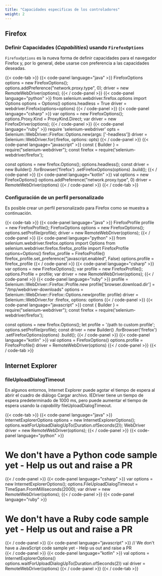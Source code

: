 ```yaml
---
title: "Capacidades especificas de los controladores"
weight: 2
---
```


## Firefox

### Definir Capacidades (_Capabilities_) usando `FirefoxOptions`

`FirefoxOptions` es la nueva forma de definir capacidades para el navegador Firefox y, por lo general, debe usarse con preferencia a las capacidades deseadas.

{{< code-tab >}}
  {{< code-panel language="java" >}}
FirefoxOptions options = new FirefoxOptions();
options.addPreference("network.proxy.type", 0);
driver = new RemoteWebDriver(options);
  {{< / code-panel >}}
  {{< code-panel language="python" >}}
from selenium.webdriver.firefox.options import Options
options = Options()
options.headless = True
driver = webdriver.Firefox(options=options)
  {{< / code-panel >}}
  {{< code-panel language="csharp" >}}
var options = new FirefoxOptions();
options.Proxy.Kind = ProxyKind.Direct;
var driver = new FirefoxDriver(options);
  {{< / code-panel >}}
  {{< code-panel language="ruby" >}}
require 'selenium-webdriver'
opts = Selenium::WebDriver::Firefox::Options.new(args: ['-headless'])
driver = Selenium::WebDriver.for(:firefox, options: opts)
  {{< / code-panel >}}
  {{< code-panel language="javascript" >}}
const { Builder } = require("selenium-webdriver");
const firefox = require('selenium-webdriver/firefox');

const options = new firefox.Options();
options.headless();
const driver = new Builder()
    .forBrowser('firefox')
    .setFirefoxOptions(options)
    .build();
  {{< / code-panel >}}
  {{< code-panel language="kotlin" >}}
val options = new FirefoxOptions()
options.addPreference("network.proxy.type", 0)
driver = RemoteWebDriver(options)
  {{< / code-panel >}}
{{< / code-tab >}}


### Configuración de un perfil personalizado

Es posible crear un perfil personalizado para Firefox como se muestra a continuación.

{{< code-tab >}}
  {{< code-panel language="java" >}}
FirefoxProfile profile = new FirefoxProfile();
FirefoxOptions options = new FirefoxOptions();
options.setProfile(profile);
driver = new RemoteWebDriver(options);
  {{< / code-panel >}}
  {{< code-panel language="python" >}}
from selenium.webdriver.firefox.options import Options
from selenium.webdriver.firefox.firefox_profile import FirefoxProfile
options=Options()
firefox_profile = FirefoxProfile()
firefox_profile.set_preference("javascript.enabled", False)
options.profile = firefox_profile
  {{< / code-panel >}}
  {{< code-panel language="csharp" >}}
var options = new FirefoxOptions();
var profile = new FirefoxProfile();
options.Profile = profile;
var driver = new RemoteWebDriver(options);
  {{< / code-panel >}}
  {{< code-panel language="ruby" >}}
profile = Selenium::WebDriver::Firefox::Profile.new
profile['browser.download.dir'] = "/tmp/webdriver-downloads"
options = Selenium::WebDriver::Firefox::Options.new(profile: profile)
driver = Selenium::WebDriver.for :firefox, options: options
  {{< / code-panel >}}
  {{< code-panel language="javascript" >}}
const { Builder } = require("selenium-webdriver");
const firefox = require('selenium-webdriver/firefox');

const options = new firefox.Options();
let profile = '/path to custom profile';
options.setProfile(profile);
const driver = new Builder()
    .forBrowser('firefox')
    .setFirefoxOptions(options)
    .build();
  {{< / code-panel >}}
  {{< code-panel language="kotlin" >}}
val options = FirefoxOptions()
options.profile = FirefoxProfile()
driver = RemoteWebDriver(options)
  {{< / code-panel >}}
{{< / code-tab >}}

## Internet Explorer

### fileUploadDialogTimeout

En algunos entornos, Internet Explorer puede agotar el tiempo de espera al abrir el cuadro de diálogo Cargar archivo. IEDriver tiene un tiempo de espera predeterminado de 1000 ms, pero puede aumentar el tiempo de espera usando la _capability_ fileUploadDialogTimeout.

{{< code-tab >}}
  {{< code-panel language="java" >}}
InternetExplorerOptions options = new InternetExplorerOptions();
options.waitForUploadDialogUpTo(Duration.ofSeconds(2));
WebDriver driver = new RemoteWebDriver(options);
  {{< / code-panel >}}
  {{< code-panel language="python" >}}
# We don't have a Python code sample yet -  Help us out and raise a PR
  {{< / code-panel >}}
  {{< code-panel language="csharp" >}}
var options = new InternetExplorerOptions();
options.FileUploadDialogTimeout = TimeSpan.FromMilliseconds(2000);
var driver = new RemoteWebDriver(options);
  {{< / code-panel >}}
  {{< code-panel language="ruby" >}}
# We don't have a Ruby code sample yet -  Help us out and raise a PR
  {{< / code-panel >}}
  {{< code-panel language="javascript" >}}
// We don't have a JavaScript code sample yet -  Help us out and raise a PR  
  {{< / code-panel >}}
  {{< code-panel language="kotlin" >}}
val options = InternetExplorerOptions()
options.waitForUploadDialogUpTo(Duration.ofSeconds(2))
val driver = RemoteWebDriver(options)
  {{< / code-panel >}}
{{< / code-tab >}}
